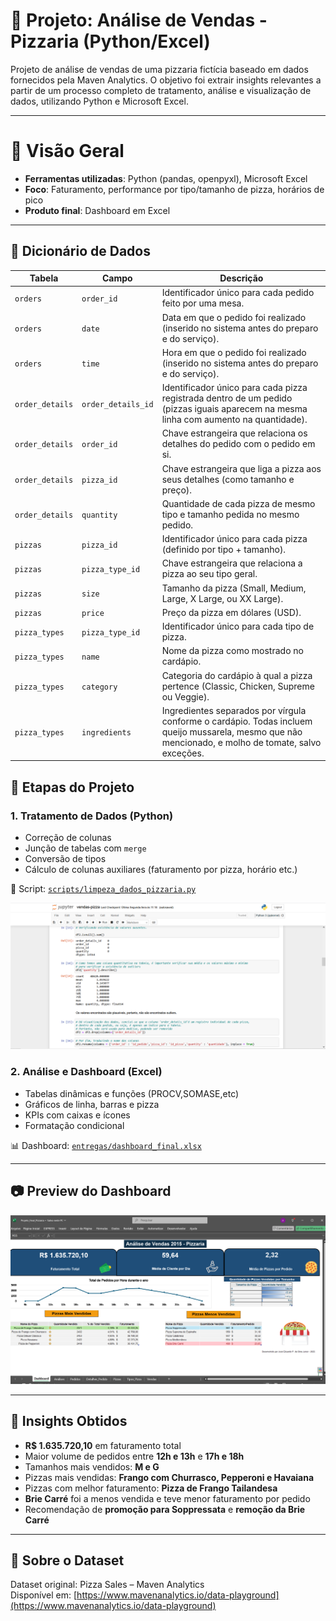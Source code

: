 # 🍕 Projeto: Análise de Vendas - Pizzaria (Python/Excel)
Projeto de análise de vendas de uma pizzaria fictícia baseado em dados fornecidos pela Maven Analytics. O objetivo foi extrair insights relevantes a partir de um processo completo de tratamento, análise e visualização de dados, utilizando Python e Microsoft Excel.

---

# 📌 Visão Geral

- **Ferramentas utilizadas**: Python (pandas, openpyxl), Microsoft Excel
- **Foco**: Faturamento, performance por tipo/tamanho de pizza, horários de pico
- **Produto final**: Dashboard em Excel

 ---

## 📑 Dicionário de Dados

| Tabela          | Campo              | Descrição                                                                                                                                            |
| --------------- | ------------------ | ---------------------------------------------------------------------------------------------------------------------------------------------------- |
| `orders`        | `order_id`         | Identificador único para cada pedido feito por uma mesa.                                                                                             |
| `orders`        | `date`             | Data em que o pedido foi realizado (inserido no sistema antes do preparo e do serviço).                                                              |
| `orders`        | `time`             | Hora em que o pedido foi realizado (inserido no sistema antes do preparo e do serviço).                                                              |
| `order_details` | `order_details_id` | Identificador único para cada pizza registrada dentro de um pedido (pizzas iguais aparecem na mesma linha com aumento na quantidade).                |
| `order_details` | `order_id`         | Chave estrangeira que relaciona os detalhes do pedido com o pedido em si.                                                                            |
| `order_details` | `pizza_id`         | Chave estrangeira que liga a pizza aos seus detalhes (como tamanho e preço).                                                                         |
| `order_details` | `quantity`         | Quantidade de cada pizza de mesmo tipo e tamanho pedida no mesmo pedido.                                                                             |
| `pizzas`        | `pizza_id`         | Identificador único para cada pizza (definido por tipo + tamanho).                                                                                   |
| `pizzas`        | `pizza_type_id`    | Chave estrangeira que relaciona a pizza ao seu tipo geral.                                                                                           |
| `pizzas`        | `size`             | Tamanho da pizza (Small, Medium, Large, X Large, ou XX Large).                                                                                       |
| `pizzas`        | `price`            | Preço da pizza em dólares (USD).                                                                                                                     |
| `pizza_types`   | `pizza_type_id`    | Identificador único para cada tipo de pizza.                                                                                                         |
| `pizza_types`   | `name`             | Nome da pizza como mostrado no cardápio.                                                                                                             |
| `pizza_types`   | `category`         | Categoria do cardápio à qual a pizza pertence (Classic, Chicken, Supreme ou Veggie).                                                                 |
| `pizza_types`   | `ingredients`      | Ingredientes separados por vírgula conforme o cardápio. Todas incluem queijo mussarela, mesmo que não mencionado, e molho de tomate, salvo exceções. |

## 🧼 Etapas do Projeto

### 1. Tratamento de Dados (Python)
- Correção de colunas
- Junção de tabelas com `merge`
- Conversão de tipos
- Cálculo de colunas auxiliares (faturamento por pizza, horário etc.)

📄 Script: [`scripts/limpeza_dados_pizzaria.py`](./scripts/vendas-pizza.ipynb)

![Dashboard Excel](imagem_dashboard/printcodigo.PNG)

### 2. Análise e Dashboard (Excel)
- Tabelas dinâmicas e funções (PROCV,SOMASE,etc)
- Gráficos de linha, barras e pizza
- KPIs com caixas e ícones
- Formatação condicional

📊 Dashboard: [`entregas/dashboard_final.xlsx`](./entrega/Projeto_Final_Pizzaria.xlsx)

---

## 📷 Preview do Dashboard

![Dashboard Excel](imagem_dashboard/printdashboard1.PNG)

---

## 🎯 Insights Obtidos

- **R$ 1.635.720,10** em faturamento total
- Maior volume de pedidos entre **12h e 13h** e **17h e 18h**
- Tamanhos mais vendidos: **M e G**
- Pizzas mais vendidas: **Frango com Churrasco, Pepperoni e Havaiana**
- Pizzas com melhor faturamento: **Pizza de Frango Tailandesa**
- **Brie Carré** foi a menos vendida e teve menor faturamento por pedido
- Recomendação de **promoção para Soppressata** e **remoção da Brie Carré**

---

## 🔗 Sobre o Dataset
Dataset original: Pizza Sales – Maven Analytics  
Disponível em: [https://www.mavenanalytics.io/data-playground](https://www.mavenanalytics.io/data-playground)
